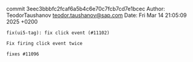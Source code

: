 commit 3eec3bbbfc2fcaf6a5b4c6e70c7fcb7cd7e1bcec
Author: TeodorTaushanov <teodor.taushanov@sap.com>
Date:   Fri Mar 14 21:05:09 2025 +0200

    fix(ui5-tag): fix click event (#11102)
    
    Fix firing click event twice
    
    fixes #11096
